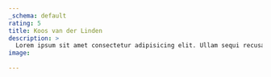 ```yaml
---
_schema: default
rating: 5
title: Koos van der Linden
description: >
  Lorem ipsum sit amet consectetur adipisicing elit. Ullam sequi recusandae.
image: 
  
---
```

